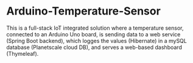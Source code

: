 # Arduino-Temperature-Sensor
This is a full-stack IoT integrated solution where a temperature sensor, connected to an Arduino Uno board, is sending data to a web service (Spring Boot backend), which logges the values (Hibernate) in a mySQL database (Planetscale cloud DB), and serves a web-based dashboard (Thymeleaf).
